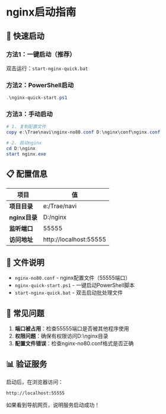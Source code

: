 # nginx启动指南

## 🚀 快速启动

### 方法1：一键启动（推荐）
双击运行：`start-nginx-quick.bat`

### 方法2：PowerShell启动
```powershell
.\nginx-quick-start.ps1
```

### 方法3：手动启动
```powershell
# 1. 复制配置文件
copy e:\Trae\navi\nginx-no80.conf D:\nginx\conf\nginx.conf

# 2. 启动nginx
cd D:\nginx
start nginx.exe
```

## 📋 配置信息

| 项目 | 值 |
|------|-----|
| **项目目录** | e:/Trae/navi |
| **nginx目录** | D:/nginx |
| **监听端口** | 55555 |
| **访问地址** | http://localhost:55555 |

## 🔧 文件说明

- `nginx-no80.conf` - nginx配置文件（55555端口）
- `nginx-quick-start.ps1` - 一键启动PowerShell脚本
- `start-nginx-quick.bat` - 双击启动批处理文件

## 🚨 常见问题

1. **端口被占用**：检查55555端口是否被其他程序使用
2. **权限问题**：确保有权限访问D:\nginx目录
3. **配置文件错误**：检查nginx-no80.conf格式是否正确

## 📊 验证服务

启动后，在浏览器访问：
```
http://localhost:55555
```

如果看到导航网页，说明服务启动成功！